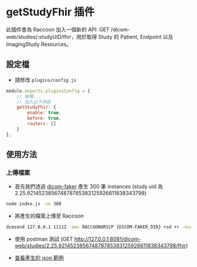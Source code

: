 <script>
    import { base } from "$app/paths";
    import CenterImage from "@raccoon-docs/core/src/components/CenterImage.svelte";

    let host = "{host}";
    let pageUrl = process.env.VERSION_PAGE_BASE_URL;
</script>

# getStudyFhir 插件
此插件會為 Raccoon 加入一個新的 API: GET /dicom-web/studies/:studyUID/fhir，用於取得 Study 的 Patient, Endpoint 以及 ImagingStudy Resources。

## 設定檔
- 請修改 `plugins/config.js`
```js
module.exports.pluginsConfig = {
    // 省略...
    // 加入以下內容
    getStudyFhir: {
        enable: true,
        before: true,
        routers: []
    }
};
```

## 使用方法
### 上傳檔案
- 首先我們透過 [dicom-faker](https://github.com/Chinlinlee/dicom-faker) 產生 300 筆 instances (study uid 為 2.25.921452385674878785383125926611838343798)
```bash
node index.js -in 300 
```
- 將產生的檔案上傳至 Raccoon
```bash
dcmsend 127.0.0.1 11112 -aec RACCOONQRSCP {DICOM-FAKER_DIR} +sd +r -nuc
```
- 使用 postman 測試 (GET http://127.0.0.1:8081/dicom-web/studies/2.25.921452385674878785383125926611838343798/fhir)

<CenterImage
src="{base}/plugin-list/get-study-fhir/postman.png"
alt="postman demo"
title="postman 測試 demo">
</CenterImage>

- [查看產生的 json 範例](/plugin-list/get-study-fhir/example.json)